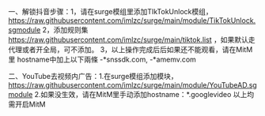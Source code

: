 一、解锁抖音步骤：1，请在surge模组里添加TIkTokUnlock模组，https://raw.githubusercontent.com/imlzc/surge/main/module/TikTokUnlock.sgmodule
             2，添加规则集  https://raw.githubusercontent.com/imlzc/surge/main/tiktok.list ，如果默认走代理或者开全局，可不添加。
             3，以上操作完成后后如果还不能观看，请在MitM里 hostname中加上以下兩條
               -*snssdk.com, -*amemv.com
               
               
二、YouTube去视频内广告：1.在surge模组添加模块，https://raw.githubusercontent.com/imlzc/surge/main/module/YouTubeAD.sgmodule
                      2.如果没生效，请在MitM里手动添加hostname：*.googlevideo
以上均需开启MitM
